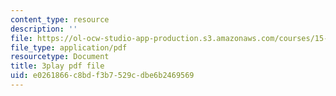 ```yaml
---
content_type: resource
description: ''
file: https://ol-ocw-studio-app-production.s3.amazonaws.com/courses/15-871-introduction-to-system-dynamics-fall-2013/e0261866c8bdf3b7529cdbe6b2469569_AnTwZVviXyY.pdf
file_type: application/pdf
resourcetype: Document
title: 3play pdf file
uid: e0261866-c8bd-f3b7-529c-dbe6b2469569
---
```

